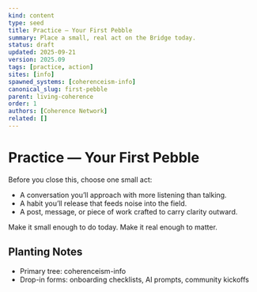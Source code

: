 ```yaml
---
kind: content
type: seed
title: Practice — Your First Pebble
summary: Place a small, real act on the Bridge today.
status: draft
updated: 2025-09-21
version: 2025.09
tags: [practice, action]
sites: [info]
spawned_systems: [coherenceism-info]
canonical_slug: first-pebble
parent: living-coherence
order: 1
authors: [Coherence Network]
related: []
---
```


# Practice — Your First Pebble

Before you close this, choose one small act:

- A conversation you’ll approach with more listening than talking.
- A habit you’ll release that feeds noise into the field.
- A post, message, or piece of work crafted to carry clarity outward.

Make it small enough to do today. Make it real enough to matter.

## Planting Notes
- Primary tree: coherenceism-info
- Drop-in forms: onboarding checklists, AI prompts, community kickoffs
